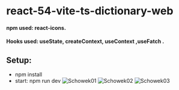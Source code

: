 # react-54-vite-ts-dictionary-web

#### npm used:  react-icons.
#### Hooks used: useState, createContext, useContext ,useFatch .
## Setup:
* npm install
* start: npm run dev
![Schowek01](https://user-images.githubusercontent.com/61388692/214707386-9696780f-dd24-4917-9dca-a61309749926.png)
![Schowek02](https://user-images.githubusercontent.com/61388692/214707403-08103c09-cd36-4513-95ca-fc08ef3754eb.png)
![Schowek03](https://user-images.githubusercontent.com/61388692/214707414-c282c717-8223-4535-aa46-031e1095d3d3.png)
